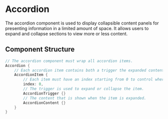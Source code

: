 # Accordion

The accordion component is used to display collapsible content panels for presenting information in a limited amount of space. It allows users to expand and collapse sections to view more or less content.

## Component Structure

```rust
// The accordion component must wrap all accordion items.
Accordion {
    // Each accordion item contains both a trigger the expanded contents of the item.
    AccordionItem {
        // Each item must have an index starting from 0 to control where the item is placed.
        index: 0,
        // The trigger is used to expand or collapse the item.
        AccordionTrigger {}
        // The content that is shown when the item is expanded.
        AccordionContent {}
    }
}
```